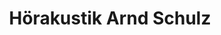 ---
title: "Hörakustik Arnd Schulz"
url: /lauenburg-elbe/hoerakustik-arnd-schulz/
shop: Hörgeräte
---